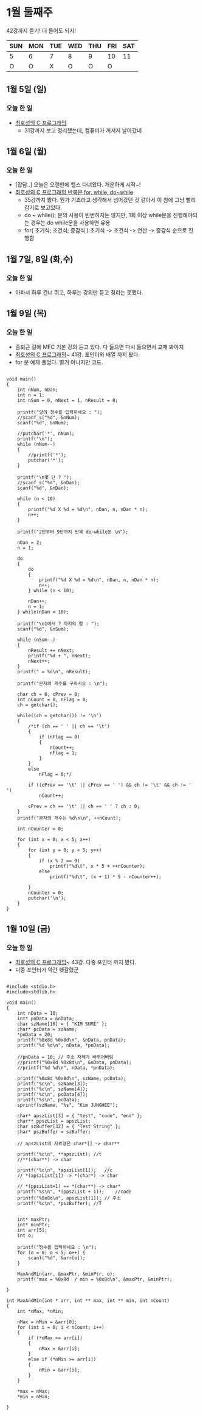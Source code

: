 # 1월 둘째주
42강까지 듣기! 더 들어도 되지!


SUN | MON | TUE | WED | THU | FRI | SAT  
----|----|----|----|----|----|---- 
| 5 | 6 | 7 | 8 | 9 | 10 | 11   
| O | O | X | O | O | O |    


## 1월 5일 (일)
### 오늘 한 일
- [최호성의 C 프로그래밍](https://www.youtube.com/watch?v=OvcuBzl1KXI&list=PLXvgR_grOs1BiznAEkzQdA9tlcA06qx75&index=32) 
  - 31강까지 보고 정리했는데, 컴퓨터가 꺼져서 날아갔네
  
## 1월 6일 (월)
### 오늘 한 일
- [잡담..] 오늘은 오랜만에 헬스 다녀왔다. 개운하게 시작~!  
- [최호성의 C 프로그래밍 반복문 for, while, do~while](https://www.youtube.com/watch?v=OvcuBzl1KXI&list=PLXvgR_grOs1BiznAEkzQdA9tlcA06qx75&index=32) 
  - 35강까지 봤다. 뭔가 기초라고 생각해서 넘어갔던 것 같아서 이 참에 그냥 빨리감기로 보고있다.
  - do ~ while(); 문의 사용이 빈번하지는 않지만, 1회 이상 while문을 진행해야되는 경우는 do while문을 사용하면 유용
  - for( 초기식; 조건식; 증감식 ) 초기식 -> 조건식 -> 연산 -> 증감식 순으로 진행함

## 1월 7일, 8일 (화,수)
### 오늘 한 일
- 아파서 하루 건너 뛰고, 하루는 강의만 듣고 정리는 못했다.

## 1월 9일 (목)
### 오늘 한 일
- 출퇴근 길에 MFC 기본 강의 듣고 있다. 다 들으면 다시 들으면서 교재 봐야지
- [최호성의 C 프로그래밍](https://www.youtube.com/watch?v=VYbiXyP0a9o&list=PLXvgR_grOs1BiznAEkzQdA9tlcA06qx75&index=41)~ 41강. 포인터와 배열 까지 봤다.
- for 문 예제 풀었다. 별거 아니지만 코드.
```

void main()
{
	int nNum, nDan;
	int n = 1;
	int nSum = 0, nNext = 1, nResult = 0;

	printf("양의 정수를 입력하세요 : ");
	//scanf_s("%d", &nNum);
	scanf("%d", &nNum);

	//putchar('*', nNum);
	printf("\n");
	while (nNum--)
	{
		//printf('*');
		putchar('*');
	}

	printf("\n몇 단 ? ");
	//scanf_s("%d", &nDan);
	scanf("%d", &nDan);

	while (n < 10)
	{
		printf("%d X %d = %d\n", nDan, n, nDan * n);
		n++;
	}

	printf("2단부터 9단까지 반복 do~while문 \n");

	nDan = 2;
	n = 1;

	do
	{
		do
		{
			printf("%d X %d = %d\n", nDan, n, nDan * n);
			n++;
		} while (n < 10);
		
		nDan++;
		n = 1;
	} while(nDan < 10);

	printf("\n1에서 ? 까지의 합 : ");
	scanf("%d", &nSum);

	while (nSum--)
	{
		nResult += nNext;
		printf("%d + ", nNext);
		nNext++;	
	}
	printf(" = %d\n", nResult);

	printf("문자의 개수를 구하시오 : \n");
	
	char ch = 0, cPrev = 0;
	int nCount = 0, nFlag = 0;
	ch = getchar();

	while((ch = getchar()) != '\n')
	{		
		/*if (ch == ' ' || ch == '\t')
		{
			if (nFlag == 0)
			{
				nCount++;
				nFlag = 1;
			}
		}
		else
			nFlag = 0;*/

		if ((cPrev == '\t' || cPrev == ' ') && ch != '\t' && ch != ' ')
			nCount++;

		cPrev = ch == '\t' || ch == ' ' ? ch : 0;
	}
	printf("문자의 개수는 %d\n\n", ++nCount);

	int nCounter = 0;

	for (int x = 0; x < 5; x++)
	{		
		for (int y = 0; y < 5; y++)
		{
			if (x % 2 == 0)
				printf("%d\t", x * 5 + ++nCounter);
			else
				printf("%d\t", (x + 1) * 5 - nCounter++);
			
		}
		nCounter = 0;
		putchar('\n');
	}
}

```
## 1월 10일 (금)
### 오늘 한 일
- [최호성의 C 프로그래밍](https://www.youtube.com/watch?v=lHAfPJj39UA&list=PLXvgR_grOs1BiznAEkzQdA9tlcA06qx75&index=43)~ 43강. 다중 포인터 까지 봤다.
- 다중 포인터가 약간 헷갈렸군
```

#include <stdio.h>
#include<stdlib.h>

void main()
{
	int nData = 10;
	int* pnData = &nData;
	char szName[16] = { "KIM SUMI" };
	char* pcData = szName;
	*pnData = 20;
	printf("%0x8d %0x8d\n", &nData, pnData);
	printf("%d %d\n", nData, *pnData);

	//pnData = 10; // 주소 자체가 바뀌어버림
	//printf("%0x8d %0x8d\n", &nData, pnData);
	//printf("%d %d\n", nData, *pnData);

	printf("%0x8d %0x8d\n", szName, pcData);
	printf("%c\n", szName[3]);
	printf("%c\n", szName[4]);
	printf("%c\n", pcData[4]);
	printf("%s\n", pcData);
	sprintf(szName, "%s", "Kim JUNGHEE");

	char* apszList[3] = { "test", "code", "end" };
	char** ppszList = apszList;
	char szBuffer[32] = { "Test String" };
	char* pszBuffer = szBuffer;

	// apszList의 자료형은 char*[] -> char**
	
	printf("%c\n", **apszList);	//t
	//**(char**) -> char
	
	printf("%c\n", *apszList[1]);	//c
	// *(apszList[1]) -> *(char*) -> char

	// *(ppszList+1) == *(char**) -> char*
	printf("%s\n", *(ppszList + 1));	//code
	printf("%0x8d\n", apszList[1]);	// 주소
	printf("%c\n", *pszBuffer);	//T


	int* maxPtr;
	int* minPtr;
	int arr[5];
	int o;

	printf("정수를 입력하세요 : \n");
	for (o = 0; o < 5; o++) {
		scanf("%d", &arr[o]);
	}
	
	MaxAndMin(arr, &maxPtr, &minPtr, o);
	printf("max = %0x8d  / min = %0x8d\n", &maxPtr, &minPtr);

}

int MaxAndMin(int * arr, int ** max, int ** min, int nCount)
{
	int *nMax, *nMin;

	nMax = nMin = &arr[0];
	for (int i = 0; i < nCount; i++)
	{
		if (*nMax <= arr[i])
		{
			nMax = &arr[i];
		}
		else if (*nMin >= arr[i])
		{
			nMin = &arr[i];
		}
	}

	*max = nMax;
	*min = nMin;

}
```
